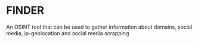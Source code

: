 # FINDER
An OSINT tool that can be used to gather information about domains, social media, ip-geolocation and social media scrapping
